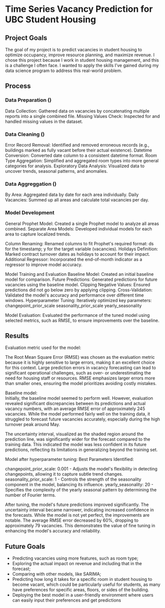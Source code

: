 # Time Series Vacancy Prediction for UBC Student Housing

## Project Goals
The goal of my project is to predict vacancies in student housing to optimize occupancy, improve resource planning, and maximize revenue. 
I chose this project because I work in student housing management, and this is a challenge I often face. I wanted to apply the skills I’ve gained during my data science program to address this real-world problem.

## Process

### Data Preparation ()

Data Collection: Gathered data on vacancies by concatenating multiple reports into a single combined file.
Missing Values Check: Inspected for and handled missing values in the dataset.

### Data Cleaning ()

Error Record Removal: Identified and removed erroneous records (e.g., buildings marked as fully vacant before their actual existence).
Datetime Conversion: Converted date column to a consistent datetime format.
Room Type Aggregation: Simplified and aggregated room types into more general categories for analysis.
Exploratory Data Analysis: Visualized data to uncover trends, seasonal patterns, and anomalies.

### Data Aggreggation ()

By Area: Aggregated data by date for each area individually.
Daily Vacancies: Summed up all areas and calculate total vacancies per day.

### Model Development

General Prophet Model: Created a single Prophet model to analyze all areas combined.
Separate Area Models: Developed individual models for each area to capture localized trends.

Column Renaming: Renamed columns to fit Prophet's required format: ds for the timestamp; y for the target variable (vacancies).
Holidays Definition: Marked contract turnover dates as holidays to account for their impact.
Additional Regressor: Incorporated the end-of-month indicator as a regressor to improve model accuracy.

Model Training and Evaluation
Baseline Model: Created an initial baseline model for comparison.
Future Predictions: Generated predictions for future vacancies using the baseline model.
Clipping Negative Values: Ensured predictions did not go below zero by applying clipping.
Cross-Validation: Validated the model's accuracy and performance over different time windows.
Hyperparameter Tuning: Iteratively optimized key parameters:
    changepoint_prior_scale
    seasonality_prior_scale
    yearly_seasonality

Model Evaluation:
Evaluated the performance of the tuned model using selected metrics, such as RMSE, to ensure improvements over the baseline.

## Results

Evaluation metric used for the model:  

The Root Mean Square Error (RMSE) was chosen as the evaluation metric because it is highly sensitive to large errors, making it an excellent choice for this context. Large prediction errors in vacancy forecasting can lead to significant operational challenges, such as over- or underestimating the need for housing staff or resources. RMSE emphasizes larger errors more than smaller ones, ensuring the model prioritizes avoiding costly mistakes.

Baseline model:  
Initially, the baseline model seemed to perform well. However, evaluation revealed significant discrepancies between its predictions and actual vacancy numbers, with an average RMSE error of approximately 245 vacancies. While the model performed fairly well on the training data, it struggled to forecast future vacancies accurately, especially during the high turnover peak around May.

The uncertainty interval, visualized as the shaded region around the prediction line, was significantly wider for the forecast compared to the training data. This indicated the model was less confident in its future predictions, reflecting its limitations in generalizing beyond the training set.

Model after hyperparameter tuning: 
Best Parameters Identified:

changepoint_prior_scale: 0.001 - Adjusts the model's flexibility in detecting changepoints, allowing it to capture subtle trend changes.
seasonality_prior_scale: 1 - Controls the strength of the seasonality component in the model, balancing its influence.
yearly_seasonality: 20 - Specifies the complexity of the yearly seasonal pattern by determining the number of Fourier terms.

After tuning, the model's future predictions improved significantly. The uncertainty interval became narrower, indicating increased confidence in the forecasts. While the model is not yet perfect, the improvements are notable. The average RMSE error decreased by 60%, dropping to approximately 79 vacancies. This demonstrates the value of fine tuning in enhancing the model's accuracy and reliability.


## Future Goals

- Predicting vacancies using more features, such as room type;
- Exploring the actual impact on revenue and including that in the forecast;
- Comparing with other models, like SARIMA;
- Predicting how long it takes for a specific room in student housing to become vacant, which could be particularly useful for students, as many have preferences for specific areas, floors, or sides of the building. 
- Deploying the best model in a user-friendly environment where users can easily input their preferences and get predictions